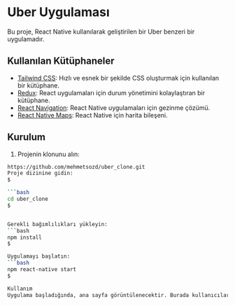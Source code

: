 # Uber Uygulaması

Bu proje, React Native kullanılarak geliştirilen bir Uber benzeri bir uygulamadır. 

## Kullanılan Kütüphaneler

- [Tailwind CSS](https://tailwindcss.com/): Hızlı ve esnek bir şekilde CSS oluşturmak için kullanılan bir kütüphane.
- [Redux](https://redux.js.org/): React uygulamaları için durum yönetimini kolaylaştıran bir kütüphane.
- [React Navigation](https://reactnavigation.org/): React Native uygulamaları için gezinme çözümü.
- [React Native Maps](https://github.com/react-native-maps/react-native-maps): React Native için harita bileşeni.

## Kurulum

1. Projenin klonunu alın:

```bash
https://github.com/mehmetsozd/uber_clone.git
Proje dizinine gidin:
$

```bash
cd uber_clone
$


Gerekli bağımlılıkları yükleyin:
```bash
npm install
$

Uygulamayı başlatın:
```bash
npm react-native start
$

Kullanım
Uygulama başladığında, ana sayfa görüntülenecektir. Burada kullanıcılar, araç çağırma ve harita üzerinde gezinme gibi işlemleri gerçekleştirebilirler.
